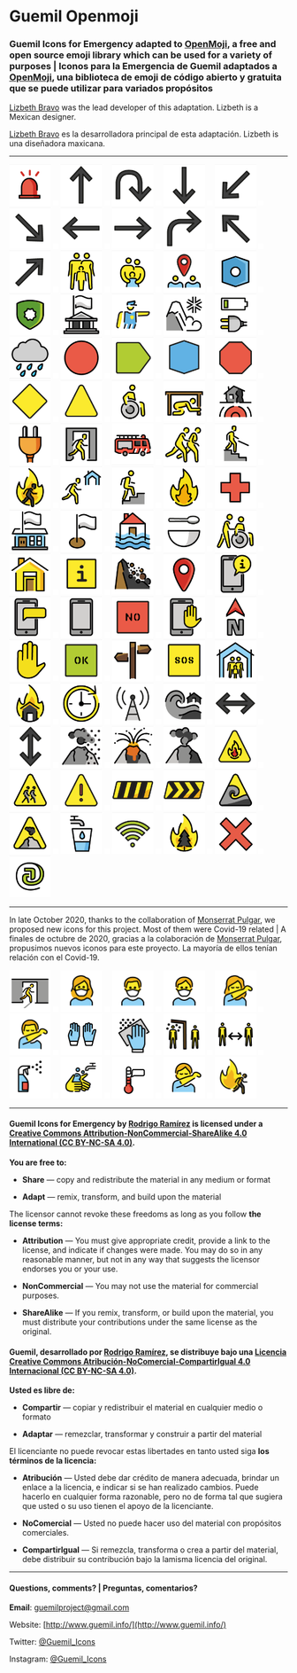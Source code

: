 # Guemil Openmoji

### Guemil Icons for Emergency adapted to [OpenMoji](https://openmoji.org/styleguide/#grid), a free and open source emoji library which can be used for a variety of purposes | Iconos para la Emergencia de Guemil adaptados a [OpenMoji](https://openmoji.org/styleguide/#grid), una biblioteca de emoji de código abierto y gratuita que se puede utilizar para variados propósitos

[Lizbeth Bravo](http://magisterdiseno.uc.cl/persona/lizbeth-bravo/) was the lead developer of this adaptation. Lizbeth is a Mexican designer.

[Lizbeth Bravo](http://magisterdiseno.uc.cl/persona/lizbeth-bravo/) es la desarrolladora principal de esta adaptación. Lizbeth is una diseñadora maxicana.

- - - - - - - - - - - 

<img src="https://raw.githubusercontent.com/Guemil/Guemil_Openmoji/main/2019/Alarm.png" width="75" heigth="75"> <img src="https://raw.githubusercontent.com/Guemil/Guemil_Openmoji/main/spacer.png" width="10" heigth="10"> <img src="https://raw.githubusercontent.com/Guemil/Guemil_Openmoji/main/2019/Arrow_ahead_up.png" width="75" heigth="75"> <img src="https://raw.githubusercontent.com/Guemil/Guemil_Openmoji/main/spacer.png" width="10" heigth="10"> <img src="https://raw.githubusercontent.com/Guemil/Guemil_Openmoji/main/2019/Arrow_backward.png" width="75" heigth="75"> <img src="https://raw.githubusercontent.com/Guemil/Guemil_Openmoji/main/spacer.png" width="10" heigth="10"> <img src="https://raw.githubusercontent.com/Guemil/Guemil_Openmoji/main/2019/Arrow_down_here.png" width="75" heigth="75"> <img src="https://raw.githubusercontent.com/Guemil/Guemil_Openmoji/main/spacer.png" width="10" heigth="10"> <img src="https://raw.githubusercontent.com/Guemil/Guemil_Openmoji/main/2019/Arrow_down_left.png" width="75" heigth="75"> <img src="https://raw.githubusercontent.com/Guemil/Guemil_Openmoji/main/spacer.png" width="10" heigth="10"> <img src="https://raw.githubusercontent.com/Guemil/Guemil_Openmoji/main/2019/Arrow_down_right.png" width="75" heigth="75"> <img src="https://raw.githubusercontent.com/Guemil/Guemil_Openmoji/main/spacer.png" width="10" heigth="10"> <img src="https://raw.githubusercontent.com/Guemil/Guemil_Openmoji/main/2019/Arrow_left.png" width="75" heigth="75"> <img src="https://raw.githubusercontent.com/Guemil/Guemil_Openmoji/main/spacer.png" width="10" heigth="10"> <img src="https://raw.githubusercontent.com/Guemil/Guemil_Openmoji/main/2019/Arrow_right.png" width="75" heigth="75"> <img src="https://raw.githubusercontent.com/Guemil/Guemil_Openmoji/main/spacer.png" width="10" heigth="10"> <img src="https://raw.githubusercontent.com/Guemil/Guemil_Openmoji/main/2019/Arrow_turn.png" width="75" heigth="75"> <img src="https://raw.githubusercontent.com/Guemil/Guemil_Openmoji/main/spacer.png" width="10" heigth="10"> <img src="https://raw.githubusercontent.com/Guemil/Guemil_Openmoji/main/2019/Arrow_up_left.png" width="75" heigth="75"> <img src="https://raw.githubusercontent.com/Guemil/Guemil_Openmoji/main/spacer.png" width="10" heigth="10"> <img src="https://raw.githubusercontent.com/Guemil/Guemil_Openmoji/main/2019/Arrow_up_right.png" width="75" heigth="75"> <img src="https://raw.githubusercontent.com/Guemil/Guemil_Openmoji/main/spacer.png" width="10" heigth="10"> <img src="https://raw.githubusercontent.com/Guemil/Guemil_Openmoji/main/2019/Assembly_family.png" width="75" heigth="75"> <img src="https://raw.githubusercontent.com/Guemil/Guemil_Openmoji/main/spacer.png" width="10" heigth="10"> <img src="https://raw.githubusercontent.com/Guemil/Guemil_Openmoji/main/2019/Assembly_group.png" width="75" heigth="75"> <img src="https://raw.githubusercontent.com/Guemil/Guemil_Openmoji/main/spacer.png" width="10" heigth="10"> <img src="https://raw.githubusercontent.com/Guemil/Guemil_Openmoji/main/2019/Assembly_point.png" width="75" heigth="75"> <img src="https://raw.githubusercontent.com/Guemil/Guemil_Openmoji/main/spacer.png" width="10" heigth="10"> <img src="https://raw.githubusercontent.com/Guemil/Guemil_Openmoji/main/2019/Assembly_point_1.png" width="75" heigth="75"> <img src="https://raw.githubusercontent.com/Guemil/Guemil_Openmoji/main/spacer.png" width="10" heigth="10"> <img src="https://raw.githubusercontent.com/Guemil/Guemil_Openmoji/main/2019/Authority.png" width="75" heigth="75"> <img src="https://raw.githubusercontent.com/Guemil/Guemil_Openmoji/main/spacer.png" width="10" heigth="10"> <img src="https://raw.githubusercontent.com/Guemil/Guemil_Openmoji/main/2019/Authority_bldg.png" width="75" heigth="75"> <img src="https://raw.githubusercontent.com/Guemil/Guemil_Openmoji/main/spacer.png" width="10" heigth="10"> <img src="https://raw.githubusercontent.com/Guemil/Guemil_Openmoji/main/2019/Authority_instruction.png" width="75" heigth="75"> <img src="https://raw.githubusercontent.com/Guemil/Guemil_Openmoji/main/spacer.png" width="10" heigth="10"> <img src="https://raw.githubusercontent.com/Guemil/Guemil_Openmoji/main/2019/Avalanche.png" width="75" heigth="75"> <img src="https://raw.githubusercontent.com/Guemil/Guemil_Openmoji/main/spacer.png" width="10" heigth="10"> <img src="https://raw.githubusercontent.com/Guemil/Guemil_Openmoji/main/2019/Charge_plug.png" width="75" heigth="75"> <img src="https://raw.githubusercontent.com/Guemil/Guemil_Openmoji/main/spacer.png" width="10" heigth="10"> <img src="https://raw.githubusercontent.com/Guemil/Guemil_Openmoji/main/2019/Cloud with rain.png" width="75" heigth="75"> <img src="https://raw.githubusercontent.com/Guemil/Guemil_Openmoji/main/spacer.png" width="10" heigth="10"> <img src="https://raw.githubusercontent.com/Guemil/Guemil_Openmoji/main/2019/Contain_circle.png" width="75" heigth="75"> <img src="https://raw.githubusercontent.com/Guemil/Guemil_Openmoji/main/spacer.png" width="10" heigth="10"> <img src="https://raw.githubusercontent.com/Guemil/Guemil_Openmoji/main/2019/Contain_directional.png" width="75" heigth="75"> <img src="https://raw.githubusercontent.com/Guemil/Guemil_Openmoji/main/spacer.png" width="10" heigth="10"> <img src="https://raw.githubusercontent.com/Guemil/Guemil_Openmoji/main/2019/Contain_hexagon.png" width="75" heigth="75"> <img src="https://raw.githubusercontent.com/Guemil/Guemil_Openmoji/main/spacer.png" width="10" heigth="10"> <img src="https://raw.githubusercontent.com/Guemil/Guemil_Openmoji/main/2019/Contain_octagon.png" width="75" heigth="75"> <img src="https://raw.githubusercontent.com/Guemil/Guemil_Openmoji/main/spacer.png" width="10" heigth="10"> <img src="https://raw.githubusercontent.com/Guemil/Guemil_Openmoji/main/2019/Contain_rhombus.png" width="75" heigth="75"> <img src="https://raw.githubusercontent.com/Guemil/Guemil_Openmoji/main/spacer.png" width="10" heigth="10"> <img src="https://raw.githubusercontent.com/Guemil/Guemil_Openmoji/main/2019/Contain_triangle.png" width="75" heigth="75"> <img src="https://raw.githubusercontent.com/Guemil/Guemil_Openmoji/main/spacer.png" width="10" heigth="10"> <img src="https://raw.githubusercontent.com/Guemil/Guemil_Openmoji/main/2019/Disabled.png" width="75" heigth="75"> <img src="https://raw.githubusercontent.com/Guemil/Guemil_Openmoji/main/spacer.png" width="10" heigth="10"> <img src="https://raw.githubusercontent.com/Guemil/Guemil_Openmoji/main/2019/Drop_hold_cover.png" width="75" heigth="75"> <img src="https://raw.githubusercontent.com/Guemil/Guemil_Openmoji/main/spacer.png" width="10" heigth="10"> <img src="https://raw.githubusercontent.com/Guemil/Guemil_Openmoji/main/2019/Earthquake.png" width="75" heigth="75"> <img src="https://raw.githubusercontent.com/Guemil/Guemil_Openmoji/main/spacer.png" width="10" heigth="10"> <img src="https://raw.githubusercontent.com/Guemil/Guemil_Openmoji/main/2019/Electricity.png" width="75" heigth="75"> <img src="https://raw.githubusercontent.com/Guemil/Guemil_Openmoji/main/spacer.png" width="10" heigth="10"> <img src="https://raw.githubusercontent.com/Guemil/Guemil_Openmoji/main/2019/Emergency_exit.png" width="75" heigth="75"> <img src="https://raw.githubusercontent.com/Guemil/Guemil_Openmoji/main/spacer.png" width="10" heigth="10"> <img src="https://raw.githubusercontent.com/Guemil/Guemil_Openmoji/main/2019/Emergency_vehicle.png" width="75" heigth="75"> <img src="https://raw.githubusercontent.com/Guemil/Guemil_Openmoji/main/spacer.png" width="10" heigth="10"> <img src="https://raw.githubusercontent.com/Guemil/Guemil_Openmoji/main/2019/Evacuate.png" width="75" heigth="75"> <img src="https://raw.githubusercontent.com/Guemil/Guemil_Openmoji/main/spacer.png" width="10" heigth="10"> <img src="https://raw.githubusercontent.com/Guemil/Guemil_Openmoji/main/2019/Evacuate_downstairs.png" width="75" heigth="75"> <img src="https://raw.githubusercontent.com/Guemil/Guemil_Openmoji/main/spacer.png" width="10" heigth="10"> <img src="https://raw.githubusercontent.com/Guemil/Guemil_Openmoji/main/2019/Evacuate_fire.png" width="75" heigth="75"> <img src="https://raw.githubusercontent.com/Guemil/Guemil_Openmoji/main/spacer.png" width="10" heigth="10"> <img src="https://raw.githubusercontent.com/Guemil/Guemil_Openmoji/main/2019/Evacuate_shelter.png" width="75" heigth="75"> <img src="https://raw.githubusercontent.com/Guemil/Guemil_Openmoji/main/spacer.png" width="10" heigth="10"> <img src="https://raw.githubusercontent.com/Guemil/Guemil_Openmoji/main/2019/Evacuate_vertical.png" width="75" heigth="75"> <img src="https://raw.githubusercontent.com/Guemil/Guemil_Openmoji/main/spacer.png" width="10" heigth="10"> <img src="https://raw.githubusercontent.com/Guemil/Guemil_Openmoji/main/2019/Fire.png" width="75" heigth="75"> <img src="https://raw.githubusercontent.com/Guemil/Guemil_Openmoji/main/spacer.png" width="10" heigth="10"> <img src="https://raw.githubusercontent.com/Guemil/Guemil_Openmoji/main/2019/First_aid.png" width="75" heigth="75"> <img src="https://raw.githubusercontent.com/Guemil/Guemil_Openmoji/main/spacer.png" width="10" heigth="10"> <img src="https://raw.githubusercontent.com/Guemil/Guemil_Openmoji/main/2019/Flagged_bldg.png" width="75" heigth="75"> <img src="https://raw.githubusercontent.com/Guemil/Guemil_Openmoji/main/spacer.png" width="10" heigth="10"> <img src="https://raw.githubusercontent.com/Guemil/Guemil_Openmoji/main/2019/Flagged_point.png" width="75" heigth="75"> <img src="https://raw.githubusercontent.com/Guemil/Guemil_Openmoji/main/spacer.png" width="10" heigth="10"> <img src="https://raw.githubusercontent.com/Guemil/Guemil_Openmoji/main/2019/Flood.png" width="75" heigth="75"> <img src="https://raw.githubusercontent.com/Guemil/Guemil_Openmoji/main/spacer.png" width="10" heigth="10"> <img src="https://raw.githubusercontent.com/Guemil/Guemil_Openmoji/main/2019/Food.png" width="75" heigth="75"> <img src="https://raw.githubusercontent.com/Guemil/Guemil_Openmoji/main/spacer.png" width="10" heigth="10"> <img src="https://raw.githubusercontent.com/Guemil/Guemil_Openmoji/main/2019/Help_others.png" width="75" heigth="75"> <img src="https://raw.githubusercontent.com/Guemil/Guemil_Openmoji/main/spacer.png" width="10" heigth="10"> <img src="https://raw.githubusercontent.com/Guemil/Guemil_Openmoji/main/2019/House.png" width="75" heigth="75"> <img src="https://raw.githubusercontent.com/Guemil/Guemil_Openmoji/main/spacer.png" width="10" heigth="10"> <img src="https://raw.githubusercontent.com/Guemil/Guemil_Openmoji/main/2019/Information.png" width="75" heigth="75"> <img src="https://raw.githubusercontent.com/Guemil/Guemil_Openmoji/main/spacer.png" width="10" heigth="10"> <img src="https://raw.githubusercontent.com/Guemil/Guemil_Openmoji/main/2019/Landslide.png" width="75" heigth="75"> <img src="https://raw.githubusercontent.com/Guemil/Guemil_Openmoji/main/spacer.png" width="10" heigth="10"> <img src="https://raw.githubusercontent.com/Guemil/Guemil_Openmoji/main/2019/Location.png" width="75" heigth="75"> <img src="https://raw.githubusercontent.com/Guemil/Guemil_Openmoji/main/spacer.png" width="10" heigth="10"> <img src="https://raw.githubusercontent.com/Guemil/Guemil_Openmoji/main/2019/Mobile_info.png" width="75" heigth="75"> <img src="https://raw.githubusercontent.com/Guemil/Guemil_Openmoji/main/spacer.png" width="10" heigth="10"> <img src="https://raw.githubusercontent.com/Guemil/Guemil_Openmoji/main/2019/Mobile_message.png" width="75" heigth="75"> <img src="https://raw.githubusercontent.com/Guemil/Guemil_Openmoji/main/spacer.png" width="10" heigth="10"> <img src="https://raw.githubusercontent.com/Guemil/Guemil_Openmoji/main/2019/Mobile_phone.png" width="75" heigth="75"> <img src="https://raw.githubusercontent.com/Guemil/Guemil_Openmoji/main/spacer.png" width="10" heigth="10"> <img src="https://raw.githubusercontent.com/Guemil/Guemil_Openmoji/main/2019/NO_stencil.png" width="75" heigth="75"> <img src="https://raw.githubusercontent.com/Guemil/Guemil_Openmoji/main/spacer.png" width="10" heigth="10"> <img src="https://raw.githubusercontent.com/Guemil/Guemil_Openmoji/main/2019/No_mobile.png" width="75" heigth="75"> <img src="https://raw.githubusercontent.com/Guemil/Guemil_Openmoji/main/spacer.png" width="10" heigth="10"> <img src="https://raw.githubusercontent.com/Guemil/Guemil_Openmoji/main/2019/North.png" width="75" heigth="75"> <img src="https://raw.githubusercontent.com/Guemil/Guemil_Openmoji/main/spacer.png" width="10" heigth="10"> <img src="https://raw.githubusercontent.com/Guemil/Guemil_Openmoji/main/2019/Not_allowed.png" width="75" heigth="75"> <img src="https://raw.githubusercontent.com/Guemil/Guemil_Openmoji/main/spacer.png" width="10" heigth="10"> <img src="https://raw.githubusercontent.com/Guemil/Guemil_Openmoji/main/2019/OK_stencil.png" width="75" heigth="75"> <img src="https://raw.githubusercontent.com/Guemil/Guemil_Openmoji/main/spacer.png" width="10" heigth="10"> <img src="https://raw.githubusercontent.com/Guemil/Guemil_Openmoji/main/2019/Orientation.png" width="75" heigth="75"> <img src="https://raw.githubusercontent.com/Guemil/Guemil_Openmoji/main/spacer.png" width="10" heigth="10"> <img src="https://raw.githubusercontent.com/Guemil/Guemil_Openmoji/main/2019/SOS_stencil.png" width="75" heigth="75"> <img src="https://raw.githubusercontent.com/Guemil/Guemil_Openmoji/main/spacer.png" width="10" heigth="10"> <img src="https://raw.githubusercontent.com/Guemil/Guemil_Openmoji/main/2019/Shelter.png" width="75" heigth="75"> <img src="https://raw.githubusercontent.com/Guemil/Guemil_Openmoji/main/spacer.png" width="10" heigth="10"> <img src="https://raw.githubusercontent.com/Guemil/Guemil_Openmoji/main/2019/Structural_Fire.png" width="75" heigth="75"> <img src="https://raw.githubusercontent.com/Guemil/Guemil_Openmoji/main/spacer.png" width="10" heigth="10"> <img src="https://raw.githubusercontent.com/Guemil/Guemil_Openmoji/main/2019/Time.png" width="75" heigth="75"> <img src="https://raw.githubusercontent.com/Guemil/Guemil_Openmoji/main/spacer.png" width="10" heigth="10"> <img src="https://raw.githubusercontent.com/Guemil/Guemil_Openmoji/main/2019/Transmission.png" width="75" heigth="75"> <img src="https://raw.githubusercontent.com/Guemil/Guemil_Openmoji/main/spacer.png" width="10" heigth="10"> <img src="https://raw.githubusercontent.com/Guemil/Guemil_Openmoji/main/2019/Tsunami.png" width="75" heigth="75"> <img src="https://raw.githubusercontent.com/Guemil/Guemil_Openmoji/main/spacer.png" width="10" heigth="10"> <img src="https://raw.githubusercontent.com/Guemil/Guemil_Openmoji/main/2019/Two_way_horizontal.png" width="75" heigth="75"> <img src="https://raw.githubusercontent.com/Guemil/Guemil_Openmoji/main/spacer.png" width="10" heigth="10"> <img src="https://raw.githubusercontent.com/Guemil/Guemil_Openmoji/main/2019/Two_way_vertical.png" width="75" heigth="75"> <img src="https://raw.githubusercontent.com/Guemil/Guemil_Openmoji/main/spacer.png" width="10" heigth="10"> <img src="https://raw.githubusercontent.com/Guemil/Guemil_Openmoji/main/2019/Volcano_ashes.png" width="75" heigth="75"> <img src="https://raw.githubusercontent.com/Guemil/Guemil_Openmoji/main/spacer.png" width="10" heigth="10"> <img src="https://raw.githubusercontent.com/Guemil/Guemil_Openmoji/main/2019/Volcano_eruption.png" width="75" heigth="75"> <img src="https://raw.githubusercontent.com/Guemil/Guemil_Openmoji/main/spacer.png" width="10" heigth="10"> <img src="https://raw.githubusercontent.com/Guemil/Guemil_Openmoji/main/2019/Volcano_fumarole.png" width="75" heigth="75"> <img src="https://raw.githubusercontent.com/Guemil/Guemil_Openmoji/main/spacer.png" width="10" heigth="10"> <img src="https://raw.githubusercontent.com/Guemil/Guemil_Openmoji/main/2019/Warning_Fire.png" width="75" heigth="75"> <img src="https://raw.githubusercontent.com/Guemil/Guemil_Openmoji/main/spacer.png" width="10" heigth="10"> <img src="https://raw.githubusercontent.com/Guemil/Guemil_Openmoji/main/2019/Warning_evacuation_way.png" width="75" heigth="75"> <img src="https://raw.githubusercontent.com/Guemil/Guemil_Openmoji/main/spacer.png" width="10" heigth="10"> <img src="https://raw.githubusercontent.com/Guemil/Guemil_Openmoji/main/2019/Warning_sign.png" width="75" heigth="75"> <img src="https://raw.githubusercontent.com/Guemil/Guemil_Openmoji/main/spacer.png" width="10" heigth="10"> <img src="https://raw.githubusercontent.com/Guemil/Guemil_Openmoji/main/2019/Warning_strip_1.png" width="75" heigth="75"> <img src="https://raw.githubusercontent.com/Guemil/Guemil_Openmoji/main/spacer.png" width="10" heigth="10"> <img src="https://raw.githubusercontent.com/Guemil/Guemil_Openmoji/main/2019/Warning_strip_2.png" width="75" heigth="75"> <img src="https://raw.githubusercontent.com/Guemil/Guemil_Openmoji/main/spacer.png" width="10" heigth="10"> <img src="https://raw.githubusercontent.com/Guemil/Guemil_Openmoji/main/2019/Warning_tsunami.png" width="75" heigth="75"> <img src="https://raw.githubusercontent.com/Guemil/Guemil_Openmoji/main/spacer.png" width="10" heigth="10"> <img src="https://raw.githubusercontent.com/Guemil/Guemil_Openmoji/main/2019/Warning_volcano.png" width="75" heigth="75"> <img src="https://raw.githubusercontent.com/Guemil/Guemil_Openmoji/main/spacer.png" width="10" heigth="10"> <img src="https://raw.githubusercontent.com/Guemil/Guemil_Openmoji/main/2019/Water.png" width="75" heigth="75"> <img src="https://raw.githubusercontent.com/Guemil/Guemil_Openmoji/main/spacer.png" width="10" heigth="10"> <img src="https://raw.githubusercontent.com/Guemil/Guemil_Openmoji/main/2019/Wifi.png" width="75" heigth="75"> <img src="https://raw.githubusercontent.com/Guemil/Guemil_Openmoji/main/spacer.png" width="10" heigth="10"> <img src="https://raw.githubusercontent.com/Guemil/Guemil_Openmoji/main/2019/Wild_fire.png" width="75" heigth="75"> <img src="https://raw.githubusercontent.com/Guemil/Guemil_Openmoji/main/spacer.png" width="10" heigth="10"> <img src="https://raw.githubusercontent.com/Guemil/Guemil_Openmoji/main/2019/X_Forbidden.png" width="75" heigth="75"> <img src="https://raw.githubusercontent.com/Guemil/Guemil_Openmoji/main/spacer.png" width="10" heigth="10"> <img src="https://raw.githubusercontent.com/Guemil/Guemil_Openmoji/main/2019/internet@.png" width="75" heigth="75">


- - - - - - - - - - - 

In late October 2020, thanks to the collaboration of [Monserrat Pulgar](https://github.com/m-pulgar), we proposed new icons for this project. Most of them were Covid-19 related | A finales de octubre de 2020, gracias a la colaboración de [Monserrat Pulgar](https://github.com/m-pulgar), propusimos nuevos iconos para este proyecto. La mayoría de ellos tenían relación con el Covid-19.
 

<img src="https://raw.githubusercontent.com/Guemil/Guemil_Openmoji/main/2020/E0A8.png" width="75" heigth="75"> <img src="https://raw.githubusercontent.com/Guemil/Guemil_Openmoji/main/spacer.png" width="10" heigth="10"> <img src="https://raw.githubusercontent.com/Guemil/Guemil_Openmoji/main/2020/E0AC-200D-2640-FE0F.png" width="75" heigth="75"> <img src="https://raw.githubusercontent.com/Guemil/Guemil_Openmoji/main/spacer.png" width="10" heigth="10"> <img src="https://raw.githubusercontent.com/Guemil/Guemil_Openmoji/main/2020/E0AC-200D-2642-FE0F.png" width="75" heigth="75"> <img src="https://raw.githubusercontent.com/Guemil/Guemil_Openmoji/main/spacer.png" width="10" heigth="10"> <img src="https://raw.githubusercontent.com/Guemil/Guemil_Openmoji/main/2020/E0AC.png" width="75" heigth="75"> <img src="https://raw.githubusercontent.com/Guemil/Guemil_Openmoji/main/spacer.png" width="10" heigth="10"> <img src="https://raw.githubusercontent.com/Guemil/Guemil_Openmoji/main/2020/E0AD-200D-2640-FE0F.png" width="75" heigth="75"> <img src="https://raw.githubusercontent.com/Guemil/Guemil_Openmoji/main/spacer.png" width="10" heigth="10"> <img src="https://raw.githubusercontent.com/Guemil/Guemil_Openmoji/main/2020/E0AD-200D-2642-FE0F.png" width="75" heigth="75"> <img src="https://raw.githubusercontent.com/Guemil/Guemil_Openmoji/main/spacer.png" width="10" heigth="10"> <img src="https://raw.githubusercontent.com/Guemil/Guemil_Openmoji/main/2020/E0AD.png" width="75" heigth="75"> <img src="https://raw.githubusercontent.com/Guemil/Guemil_Openmoji/main/spacer.png" width="10" heigth="10"> <img src="https://raw.githubusercontent.com/Guemil/Guemil_Openmoji/main/2020/E0AE.png" width="75" heigth="75"> <img src="https://raw.githubusercontent.com/Guemil/Guemil_Openmoji/main/spacer.png" width="10" heigth="10"> <img src="https://raw.githubusercontent.com/Guemil/Guemil_Openmoji/main/2020/E0AF.png" width="75" heigth="75"> <img src="https://raw.githubusercontent.com/Guemil/Guemil_Openmoji/main/spacer.png" width="10" heigth="10"> <img src="https://raw.githubusercontent.com/Guemil/Guemil_Openmoji/main/2020/E0B0.png" width="75" heigth="75"> <img src="https://raw.githubusercontent.com/Guemil/Guemil_Openmoji/main/spacer.png" width="10" heigth="10"> <img src="https://raw.githubusercontent.com/Guemil/Guemil_Openmoji/main/2020/E0B1.png" width="75" heigth="75"> <img src="https://raw.githubusercontent.com/Guemil/Guemil_Openmoji/main/spacer.png" width="10" heigth="10"> <img src="https://raw.githubusercontent.com/Guemil/Guemil_Openmoji/main/2020/E0B2.png" width="75" heigth="75"> <img src="https://raw.githubusercontent.com/Guemil/Guemil_Openmoji/main/spacer.png" width="10" heigth="10"> <img src="https://raw.githubusercontent.com/Guemil/Guemil_Openmoji/main/2020/E0B3.png" width="75" heigth="75"> <img src="https://raw.githubusercontent.com/Guemil/Guemil_Openmoji/main/spacer.png" width="10" heigth="10"> <img src="https://raw.githubusercontent.com/Guemil/Guemil_Openmoji/main/2020/E0B4.png" width="75" heigth="75"> <img src="https://raw.githubusercontent.com/Guemil/Guemil_Openmoji/main/spacer.png" width="10" heigth="10"> <img src="https://raw.githubusercontent.com/Guemil/Guemil_Openmoji/main/2020/E08B.png" width="75" heigth="75">


- - - - - - - -

#### Guemil Icons for Emergency by [Rodrigo Ramírez](https://www.guemil.info/) is licensed under a [Creative Commons Attribution-NonCommercial-ShareAlike 4.0 International (CC BY-NC-SA 4.0)](https://creativecommons.org/licenses/by-nc-sa/4.0/).

**You are free to:**

- **Share** — copy and redistribute the material in any medium or format

- **Adapt** — remix, transform, and build upon the material

The licensor cannot revoke these freedoms as long as you follow **the license terms:**

- **Attribution** — You must give appropriate credit, provide a link to the license, and indicate if changes were made. You may do so in any reasonable manner, but not in any way that suggests the licensor endorses you or your use.

- **NonCommercial** — You may not use the material for commercial purposes.

- **ShareAlike** — If you remix, transform, or build upon the material, you must distribute your contributions under the same license as the original.

#### Guemil, desarrollado por [Rodrigo Ramírez](https://www.guemil.info/), se distribuye bajo una [Licencia Creative Commons Atribución-NoComercial-CompartirIgual 4.0 Internacional (CC BY-NC-SA 4.0)](https://creativecommons.org/licenses/by-nc-sa/4.0/deed.es).

**Usted es libre de:**

- **Compartir** — copiar y redistribuir el material en cualquier medio o formato

- **Adaptar** — remezclar, transformar y construir a partir del material

El licenciante no puede revocar estas libertades en tanto usted siga **los términos de la licencia:**

- **Atribución** — Usted debe dar crédito de manera adecuada, brindar un enlace a la licencia, e indicar si se han realizado cambios. Puede hacerlo en cualquier forma razonable, pero no de forma tal que sugiera que usted o su uso tienen el apoyo de la licenciante.

- **NoComercial** — Usted no puede hacer uso del material con propósitos comerciales.

- **CompartirIgual** — Si remezcla, transforma o crea a partir del material, debe distribuir su contribución bajo la lamisma licencia del original.

- - - - - - - - - 

#### Questions, comments? | Preguntas, comentarios?

**Email**: guemilproject@gmail.com

Website: [http://www.guemil.info/](http://www.guemil.info/)

Twitter: [@Guemil_Icons](https://twitter.com/Guemil_Icons)

Instagram: [@Guemil_Icons](https://www.instagram.com/Guemil_Icons/)


